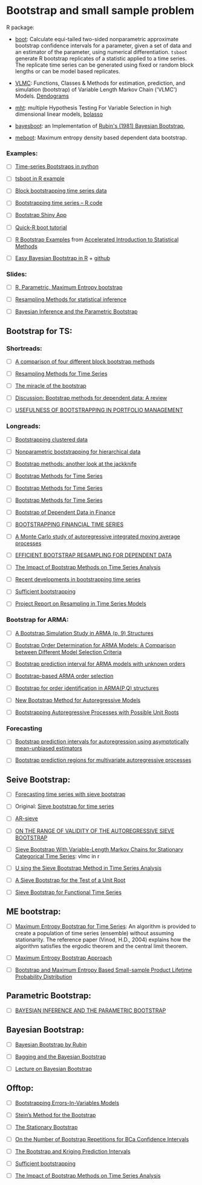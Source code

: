 # Bootstrap and small sample problem

R package:


- [boot](https://cran.r-project.org/web/packages/boot/boot.pdf): Calculate equi-tailed 
two-sided nonparametric approximate bootstrap confidence intervals for a parameter,
given a set of data and an estimator of the parameter, using numerical differentiation.
``tsboot`` generate R bootstrap replicates of a statistic applied to a time series. 
The replicate time series can be generated using fixed or random block lengths 
or can be model based replicates.


- [VLMC](https://cran.r-project.org/web/packages/VLMC/VLMC.pdf):  Functions, Classes & Methods for estimation, prediction, and
simulation (bootstrap) of Variable Length Markov Chain ('VLMC') Models. [Dendograms](https://rdrr.io/cran/VLMC/man/as.dendrogram.vlmc.html)

- [mht](https://cran.r-project.org/web/packages/mht/mht.pdf): multiple Hypothesis Testing For Variable Selection in high dimensional linear models, [bolasso](https://www.di.ens.fr/~fbach/fbach_bolasso_icml2008.pdf)

- [bayesboot](https://cran.r-project.org/web/packages/bayesboot/bayesboot.pdf): an Implementation of [Rubin's (1981) Bayesian Bootstrap](https://projecteuclid.org/download/pdf_1/euclid.aos/1176345338), 



- [meboot](https://cran.r-project.org/web/packages/meboot/meboot.pdf): Maximum entropy density based dependent data bootstrap.




### Examples:

- [ ] [Time-series Bootstraps
 in python](https://arch.readthedocs.io/en/latest/bootstrap/timeseries-bootstraps.html)

- [ ] [tsboot in R example](https://stat.ethz.ch/R-manual/R-devel/library/boot/html/tsboot.html)

- [ ] [Block bootstrapping time series data](https://www.packtpub.com/mapt/book/big_data_and_business_intelligence/9781785282287/6/ch06lvl1sec88/block-bootstrapping-time-series-data)

- [ ] [Bootstrapping time series – R code](https://eranraviv.com/bootstrapping-time-series-r-code/)

- [ ] [Bootstrap Shiny App](http://rosetta.ahmedmoustafa.io/bootstrap/)

- [ ] [Quick-R boot tutorial](https://www.statmethods.net/advstats/bootstrapping.html)


- [ ] [R Bootstrap Examples](http://pages.stat.wisc.edu/~larget/stat302/chap3.pdf) from [Accelerated Introduction to Statistical Methods](http://pages.stat.wisc.edu/~larget/stat302/) 


- [ ] [Easy Bayesian Bootstrap in R](http://www.sumsar.net/blog/2015/07/easy-bayesian-bootstrap-in-r/) + [github](https://github.com/rasmusab/bayesboot)



### Slides:

- [ ] [R, Parametric, Maximum Entropy bootstrap](http://www.quantdevel.com/public/CSP2015/Talk/BootstrappingTimeSeriesData.pdf) 


- [ ] [Resampling Methods for statistical inference](http://citeseerx.ist.psu.edu/viewdoc/download?doi=10.1.1.182.1011&rep=rep1&type=pdf)

- [ ] [Bayesian Inference and
the Parametric Bootstrap](http://statweb.stanford.edu/~ckirby/brad/papers/2011BootstrapMCMC.pdf)



## Bootstrap for TS:

### Shortreads:

- [ ] [A comparison of four different block bootstrap methods](https://hrcak.srce.hr/index.php?show=clanak&id_clanak_jezik=197357)

- [ ] [Resampling Methods for Time Series](http://www-stat.wharton.upenn.edu/~stine/stat910/lectures/13_bootstrap.pdf)

- [ ] [The miracle of the bootstrap](http://thestatsgeek.com/2013/07/02/the-miracle-of-the-bootstrap/ )


- [ ] [Discussion: Bootstrap methods for dependent data: A review](http://mapageweb.umontreal.ca/goncals/documents/Goncalves-Politis-2011.pdf)

- [ ] [USEFULNESS OF BOOTSTRAPPING IN PORTFOLIO MANAGEMENT](https://hrcak.srce.hr/index.php?show=clanak&id_clanak_jezik=142318)

### Longreads:


- [ ] [Bootstrapping clustered data](https://rss.onlinelibrary.wiley.com/doi/full/10.1111/j.1467-9868.2007.00593.x)

- [ ] [Nonparametric bootstrapping for hierarchical data](https://www.tandfonline.com/doi/abs/10.1080/02664760903046102)

- [ ] [Bootstrap methods: another look at the jackknife](https://projecteuclid.org/download/pdf_1/euclid.aos/1176344552)

- [ ] [Bootstrap Methods for Time Series](https://onlinelibrary.wiley.com/doi/abs/10.1111/j.1751-5823.2003.tb00485.x)

- [ ] [Bootstrap Methods for Time Series](https://www.kevinsheppard.com/images/0/0a/Kreiss_and_lahiri.pdf)

- [ ] [Bootstrap Methods for Time Series](https://edoc.hu-berlin.de/bitstream/handle/18452/4249/59.pdf?sequence=1&isAllowed=y)


- [ ] [Bootstrap of Dependent Data in Finance](http://www.math.chalmers.se/~palbin/BootstrapDependentAndreasSunesson.pdf)

- [ ] [BOOTSTRAPPING FINANCIAL TIME SERIES](https://core.ac.uk/download/pdf/29399877.pdf)

- [ ] [A Monte Carlo study of autoregressive integrated moving average processes](https://www.sciencedirect.com/science/article/pii/S0304407601001324) 

- [ ] [EFFICIENT BOOTSTRAP RESAMPLING FOR DEPENDENT DATA](https://www.tandfonline.com/doi/abs/10.1081/SAC-120003846?journalCode=lssp20)

- [ ] [The Impact of Bootstrap Methods on Time Series Analysis](http://www.math.ucsd.edu/~politis/StatSci03.pdf)


- [ ] [Recent developments in bootstrapping time series](https://www.tandfonline.com/doi/abs/10.1080/07474930008800457?journalCode=lecr20)


- [ ] [Sufficient bootstrapping](https://www.sciencedirect.com/science/article/pii/S0167947310003981)


- [ ] [Project Report on Resampling in Time Series Models](http://www2.stat.duke.edu/~ab216/report.pdf)



### Bootstrap for ARMA:


- [ ] [A Bootstrap Simulation Study in
ARMA (p, 9) Structures](https://doi.org/10.1002/(SICI)1099-131X(199607)15:4%3C343::AID-FOR613%3E3.0.CO;2-2)

- [ ] [Bootstrap Order Determination for ARMA Models: A Comparison between Different Model Selection Criteria](https://www.hindawi.com/journals/jps/2017/1235979/)

- [ ] [Bootstrap prediction interval for ARMA models with
unknown orders](https://www.ine.pt/revstat/pdf/BootstrappredictionintervalforARMAmodelswithunknownorders.pdf)

- [ ] [Bootstrap-based ARMA order selection](https://www.tandfonline.com/doi/abs/10.1080/00949650903484166?journalCode=gscs20)

- [ ] [Bootstrap for order identification in ARMA(P,Q) structures](http://www.ijmp.jor.br/index.php/ijmp/article/view/244)


- [ ] [New Bootstrap Method for Autoregressive Models](http://citeseerx.ist.psu.edu/viewdoc/download?doi=10.1.1.821.3329&rep=rep1&type=pdf)

- [ ] [Bootstrapping Autoregressive Processes with Possible
Unit Roots](https://pdfs.semanticscholar.org/03cd/fe24208bdbe2a99569b95a121cab402dafe5.pdf)



### Forecasting

- [ ] [Bootstrap prediction intervals for autoregression using asymptotically mean-unbiased estimators](https://www.sciencedirect.com/science/article/pii/S0169207003000074)
 
- [ ] [Bootstrap prediction regions for multivariate autoregressive processes](https://www.researchgate.net/publication/220363767_Bootstrap_prediction_regions_for_multivariate_autoregressive_processes)

## Seive Bootstrap:

- [ ] [Forecasting time series with sieve bootstrap](http://halweb.uc3m.es/esp/Personal/personas/dpena/publications/ingles/2002JSPI_alonso_romo.pdf)

- [ ] Original: [Sieve bootstrap for time series](https://projecteuclid.org/download/pdf_1/euclid.bj/1177526726)

- [ ] [AR-sieve](https://projecteuclid.org/download/pdf_1/euclid.ss/1023798998)

- [ ] [ON THE RANGE OF VALIDITY OF THE AUTOREGRESSIVE
SIEVE BOOTSTRAP](https://arxiv.org/pdf/1201.6211.pdf)


- [ ] [Sieve Bootstrap With Variable-Length Markov
Chains for Stationary Categorical Time Series](https://www.tandfonline.com/doi/pdf/10.1198/016214502760046998): vlmc in  r 


- [ ] [U sing the Sieve Bootstrap Method
in Time Series Analysis ](https://link.springer.com/chapter/10.1007/978-3-642-58300-1_28)

- [ ] [A Sieve Bootstrap
for the Test of a Unit Root](http://citeseerx.ist.psu.edu/viewdoc/download?doi=10.1.1.420.235&rep=rep1&type=pdf)


- [ ] [Sieve Bootstrap for Functional Time
Series](https://arxiv.org/pdf/1609.06029.pdf)







## ME bootstrap:

- [ ] [Maximum Entropy Bootstrap for Time Series](https://cran.r-project.org/web/packages/meboot/vignettes/meboot.pdf): An algorithm is provided to create a population of time series (ensemble)
without assuming stationarity. The reference paper (Vinod, H.D., 2004) explains
how the algorithm satisfies the ergodic theorem and the central limit theorem.

- [ ] [Maximum Entropy Bootstrap
Approach](https://core.ac.uk/download/pdf/82796251.pdf)

- [ ] [Bootstrap and Maximum Entropy Based Small-sample
Product Lifetime Probability Distribution](https://ac.els-cdn.com/S2405896315003237/1-s2.0-S2405896315003237-main.pdf?_tid=8d1881b9-60f4-4175-8ee8-45b9fde1c368&acdnat=1541141244_8e2bc14c566774b43b8cd097e653bc11)


## Parametric Bootstrap:

- [ ] [BAYESIAN INFERENCE AND THE PARAMETRIC BOOTSTRAP](https://arxiv.org/pdf/1301.2936.pdf)


## Bayesian Bootstrap:

- [ ] [Bayesian Bootstrap by Rubin](https://www.jstor.org/stable/2240875?seq=1#page_scan_tab_contents)

- [ ] [Bagging and the Bayesian Bootstrap](https://dukespace.lib.duke.edu/dspace/bitstream/handle/10161/11773/clyde129.pdf?sequence=1) 

- [ ] [Lecture on Bayesian Bootstrap](http://bryangraham.github.io/econometrics/downloads/short_courses/cemfi_2015/Lecture_3_Bayesian_Bootstrap.pdf)




## Offtop:




- [ ] [Bootstrapping Errors-In-Variables Models](https://pdfs.semanticscholar.org/bb2b/38c3bbd0e0875288c1a29f10c3cc9276ef82.pdf)

 
- [ ] [Stein’s Method for the Bootstrap](http://www.stats.ox.ac.uk/~reinert/papers/steinbootstrap.pdf)
 
- [ ] [The Stationary Bootstrap](https://www.tandfonline.com/doi/abs/10.1080/01621459.1994.10476870)



- [ ] [On the Number of Bootstrap Repetitions for BCa Confidence Intervals](https://www.jstor.org/stable/3533421?seq=1#page_scan_tab_contents)


- [ ] [The Bootstrap and Kriging Prediction Intervals](http://wwwf.imperial.ac.uk/~ayoung/papers/publishedarticle.pdf)






- [ ] [Sufficient bootstrapping](https://www.sciencedirect.com/science/article/pii/S0167947310003981)


- [ ] [The Impact of Bootstrap Methods on Time Series Analysis](http://www.math.ucsd.edu/~politis/StatSci03.pdf)


